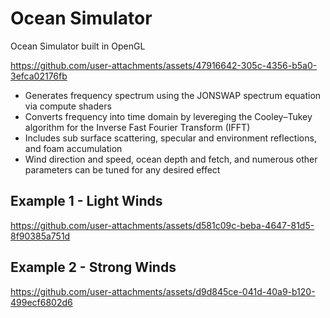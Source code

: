 # Ocean Simulator

Ocean Simulator built in OpenGL

https://github.com/user-attachments/assets/47916642-305c-4356-b5a0-3efca02176fb

- Generates frequency spectrum using the JONSWAP spectrum equation via compute shaders
- Converts frequency into time domain by levereging the Cooley–Tukey algorithm for the Inverse Fast Fourier Transform (IFFT)
- Includes sub surface scattering, specular and environment reflections, and foam accumulation
- Wind direction and speed, ocean depth and fetch, and numerous other parameters can be tuned for any desired effect

## Example 1 - Light Winds

https://github.com/user-attachments/assets/d581c09c-beba-4647-81d5-8f90385a751d

## Example 2 - Strong Winds

https://github.com/user-attachments/assets/d9d845ce-041d-40a9-b120-499ecf6802d6


